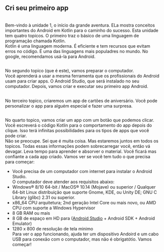 <h2> Cri seu primeiro app </h2>
<br> 
Bem-vindo à unidade 1, o início da grande aventura.
ELa mostra conceitos importantes do Android em Kotlin para o caminho do sucesso.
Esta unidade tem quatro topicos. 
O primeiro traz o básico de uma linguagem de programação chamada Kotlin.
<br>
Kotlin é uma linguagem moderna.
É eficiente e tem recursos que evitam erros no código.
É uma das linguagens mais populadres no mundo.
No google, recomendamos usá-la para Android.

##

No segundo topico (que é este), vamos preparar o computador.
<br>
Você aprenderá a usar a mesma ferramenta que os profissionais do Android usam para criar apps.
O Android Studio, que será instalado no seu computador. 
Depois, vamos criar e executar seu primeiro app Android.

##

No terceiro topico, criaremos um app de cartões de aniversário.
Você pode personalizar o app para alguém especial e fazer uma surpresa.

##

No quarto topico, vamos criar um app com um botão que podemos clicar.
Você escreverá o código Kotlin para o comportamento do app depois do clique.
Isso terá infinitas possibilidades para os tipos de apps que você pode criar.
<br>
Não se preocupe. Sei que é muita coisa.
Mas estaremos juntos em todos os topicos.
Todas essas informações podem sobrecarregar você, então vá devagar.
Leva tempo para aprender e absorver o material.
Você ficará mas confiante a cada app criado.
Vamos ver se você tem tudo o que precisa para começar:
* Você precisa de um computador com internet para instalar o Android Studio.
<br> O computador deve atender aos requisitos abaixo:
* Windows® 8/10 64-bit / MacOS® 10.14 (Mojave) ou superior / Qualquer 64-bit Linux distribuição que suporte Gnome, KDE, ou Unity DE; GNU C Library (glibc) 2.31 ou superior.
* x86_64 CPU arquitetura; 2nd geração Intel Core ou mais novo, ou AMD CPU com suporte a Windows Hypervisor
* 8 GB RAM ou mais
* 8 GB de espaço em HD para (<a href="https://developer.android.com/studio">Android Studio</a> + Android SDK + Android Emulator)
* 1280 x 800 de resolução de tela minimo
<br> Para ver o app funcionando, ajuda ter um dispositivo Andoird e um cabo USB para conexão com o computador, mas não é obrigatótio.
Vamos começar!
